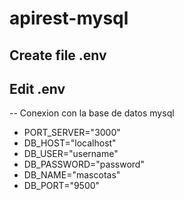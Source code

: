 # apirest-mysql
##  Create file .env
##  Edit .env
-- Conexion con la base de datos mysql
- PORT_SERVER="3000"
- DB_HOST="localhost"
- DB_USER="username"
- DB_PASSWORD="password"
- DB_NAME="mascotas"
- DB_PORT="9500"
